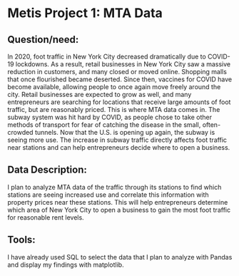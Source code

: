 # Metis Project 1: MTA Data
 
## Question/need:
In 2020, foot traffic in New York City decreased dramatically due to COVID-19 lockdowns. As a result, retail businesses in New York City saw a massive reduction in customers, and many closed or moved online. Shopping malls that once flourished became deserted.
Since then, vaccines for COVID have become available, allowing people to once again move freely around the city. Retail businesses are expected to grow as well, and many entrepreneurs are searching for locations that receive large amounts of foot traffic, but are reasonably priced.
This is where MTA data comes in. The subway system was hit hard by COVID, as people chose to take other methods of transport for fear of catching the disease in the small, often-crowded tunnels. Now that the U.S. is opening up again, the subway is seeing more use. The increase in subway traffic directly affects foot traffic near stations and can help entrepreneurs decide where to open a business.
## Data Description:
I plan to analyze MTA data of the traffic through its stations to find which stations are seeing increased use and correlate this information with property prices near these stations. This will help entrepreneurs determine which area of New York City to open a business to gain the most foot traffic for reasonable rent levels.
## Tools:
I have already used SQL to select the data that I plan to analyze with Pandas and display my findings with matplotlib.
